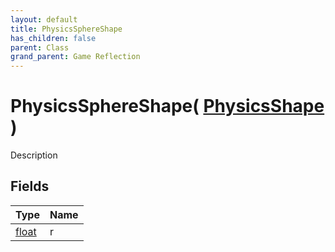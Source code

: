 ```yaml
---
layout: default
title: PhysicsSphereShape
has_children: false
parent: Class
grand_parent: Game Reflection
---
```

# PhysicsSphereShape( [ PhysicsShape ](/docs/game-reflection/classes/physics_shape) )
Description 

## Fields

| Type | Name |
|:-------------|:--------------|
| [float](/docs/game-reflection/components/float) | r |

